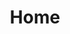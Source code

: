 ---
title: Home
home: true
heroText: 5d5i
tagline: 5dakikada 5iktaş Blogu
actionText: PodCast'lerimizi Dinleyin
actionLink: https://open.spotify.com/show/3tc5olB3arSMVz1V10srW4
features:
- 
    title: 5 dakikadayı geçmez
    details: Podcast kayıtlarımız en fazla 5 dakika sürer
- 
    title: Eğlenceli ve Ufuk Açıcı
    details: Kaynağı belli, bilimsel ama eğlenceli bilgiler sunarız
- 
    title: Her Yerden Erişilebilir
    details: Cep telefonunuzda, iş yerinizde veya evinizde bilgisayardan dinleyebilirsiniz
footer: Her Hakkı Saklıdır. 5d5i 2019 
---